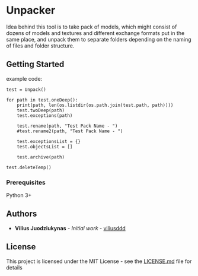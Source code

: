 # Unpacker

Idea behind this tool is to take pack of models, which might consist of dozens of models and textures and different exchange formats put in the same place, and unpack them to separate folders depending on the naming of files and folder structure.

## Getting Started
example code:

    test = Unpack()

    for path in test.oneDeep():
        print(path, len(os.listdir(os.path.join(test.path, path))))
        test.twoDeep(path)
        test.exceptions(path)

        test.rename(path, "Test Pack Name - ")
        #test.rename2(path, "Test Pack Name - ")

        test.exceptionsList = {}
        test.objectsList = []

        test.archive(path)

    test.deleteTemp()


### Prerequisites

Python 3+

## Authors

* **Vilius Juodziukynas** - *Initial work* - [viliusddd](https://github.com/viliusddd)

## License

This project is licensed under the MIT License - see the [LICENSE.md](LICENSE.md) file for details
